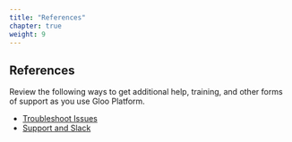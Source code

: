 ```yaml
---
title: "References"
chapter: true
weight: 9
---
```


## References

Review the following ways to get additional help, training, and other forms of support as you use Gloo Platform.

- [Troubleshoot Issues](https://docs.solo.io/gloo-mesh-enterprise/main/troubleshooting/)
- [Support and Slack](https://docs.solo.io/gloo-mesh-enterprise/main/support/)
